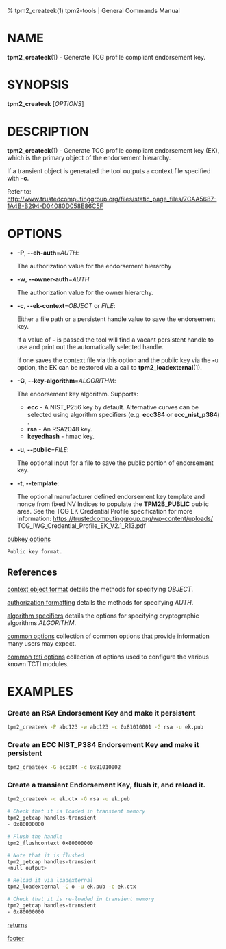 % tpm2_createek(1) tpm2-tools | General Commands Manual

# NAME

**tpm2_createek**(1) - Generate TCG profile compliant endorsement key.

# SYNOPSIS

**tpm2_createek** [*OPTIONS*]

# DESCRIPTION

**tpm2_createek**(1) - Generate TCG profile compliant endorsement key (EK),
which is the primary object of the endorsement hierarchy.

If a transient object is generated the tool outputs a context file specified
with **-c**.

Refer to:
<http://www.trustedcomputinggroup.org/files/static_page_files/7CAA5687-1A4B-B294-D04080D058E86C5F>

# OPTIONS

  * **-P**, **\--eh-auth**=_AUTH_:

    The authorization value for the endorsement hierarchy

  * **-w**, **\--owner-auth**=_AUTH_

    The authorization value for the owner hierarchy.

  * **-c**, **\--ek-context**=_OBJECT_ or _FILE_:

    Either a file path or a persistent handle value to save the endorsement key.

    If a value of **-** is passed the tool will find a vacant persistent handle
    to use and print out the automatically selected handle.

    If one saves the context file via this option and the public key via the
    **-u** option, the EK can be restored via a call to **tpm2_loadexternal**(1).

  * **-G**, **\--key-algorithm**=_ALGORITHM_:

    The endorsement key algorithm. Supports:
    * **ecc** - A NIST_P256 key by default. Alternative curves can be selected
      using algorithm specifiers (e.g. **ecc384** or **ecc_nist_p384**) .
    * **rsa** - An RSA2048 key.
    * **keyedhash** - hmac key.

  * **-u**, **\--public**=_FILE_:

    The optional input for a file to save the public portion of endorsement key.

  * **-t**, **\--template**:

    The optional manufacturer defined endorsement key template and nonce from
    fixed NV Indices to populate the **TPM2B_PUBLIC** public area.
    See the TCG EK Credential Profile specification for more information:
    https://trustedcomputinggroup.org/wp-content/uploads/
    TCG_IWG_Credential_Profile_EK_V2.1_R13.pdf

[pubkey options](common/pubkey.md)

    Public key format.

## References

[context object format](common/ctxobj.md) details the methods for specifying
_OBJECT_.

[authorization formatting](common/authorizations.md) details the methods for
specifying _AUTH_.

[algorithm specifiers](common/alg.md) details the options for specifying
cryptographic algorithms _ALGORITHM_.

[common options](common/options.md) collection of common options that provide
information many users may expect.

[common tcti options](common/tcti.md) collection of options used to configure
the various known TCTI modules.

# EXAMPLES

### Create an RSA Endorsement Key and make it persistent
```bash
tpm2_createek -P abc123 -w abc123 -c 0x81010001 -G rsa -u ek.pub
```

### Create an ECC NIST_P384 Endorsement Key and make it persistent
```bash
tpm2_createek -G ecc384 -c 0x81010002
```

### Create a transient Endorsement Key, flush it, and reload it.
```bash
tpm2_createek -c ek.ctx -G rsa -u ek.pub

# Check that it is loaded in transient memory
tpm2_getcap handles-transient
- 0x80000000

# Flush the handle
tpm2_flushcontext 0x80000000

# Note that it is flushed
tpm2_getcap handles-transient
<null output>

# Reload it via loadexternal
tpm2_loadexternal -C o -u ek.pub -c ek.ctx

# Check that it is re-loaded in transient memory
tpm2_getcap handles-transient
- 0x80000000

```

[returns](common/returns.md)

[footer](common/footer.md)
